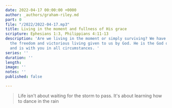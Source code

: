 ```yaml
---
date: 2022-04-17 00:00:00 +0000
author: _authors/graham-riley.md
part: 0
file: "/2022/2022-04-17.mp3"
title: Living in the moment and fullness of His grace
scripture: Ephesians 1:3, Philippians 4:11-13
description: 'Are we living in the moment or simply surviving? We have to live in
  the freedom and victorious living given to us by God. He is the God of the moment
  and is with you in all circumstances. '
series: ''
duration: ''
length: 
image: ''
notes: ''
published: false

---
```

> Life isn't about waiting for the storm to pass. It's about learning how to dance in the rain
